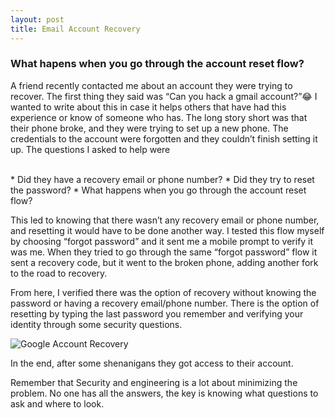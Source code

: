 ```yaml
---
layout: post
title: Email Account Recovery
---
```


### What hapens when you go through the account reset flow? 

A friend recently contacted me about an account they were trying to recover. The first thing they said was “Can you hack a gmail account?”😂  I wanted to write about this in case it helps others that have had this experience or know of someone who has. 
The long story short was that their phone broke, and they were trying to set up a new phone. The credentials to the account were forgotten and they couldn’t finish setting it up. The questions I asked to help were 

<br>
* Did they have a recovery email or phone number? 
* Did they try to reset the password? 
* What happens when you go through the account reset flow? 
<br>

This led to knowing that there wasn’t any recovery email or phone number, and resetting it would have to be done another way. I tested this flow myself by choosing “forgot password” and it sent me a mobile prompt to verify it was me. When they tried to go through the same “forgot password” flow it sent a recovery code, but it went to the broken phone, adding another fork to the road to recovery.

From here, I verified there was the option of recovery without knowing the password or having a recovery email/phone number. There is the option of resetting by typing the last password you remember and verifying your identity through some security questions. 



![Google Account Recovery](/images/google_recovery.png)

In the end, after some shenanigans they got access to their account. 

Remember that Security and engineering is a lot about minimizing the problem.  No one has all the answers, the key is knowing what questions to ask and where to look. 
